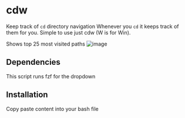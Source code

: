 # cdw
Keep track of `cd` directory navigation
Whenever you `cd` it keeps track of them for you. Simple to use just cdw (W is for Win).

Shows top 25 most visited paths
![image](https://github.com/user-attachments/assets/4e56a229-f7c6-4179-aa90-27105aaf2cb9)

## Dependencies
This script runs fzf for the dropdown

## Installation 
Copy paste content into your bash file
